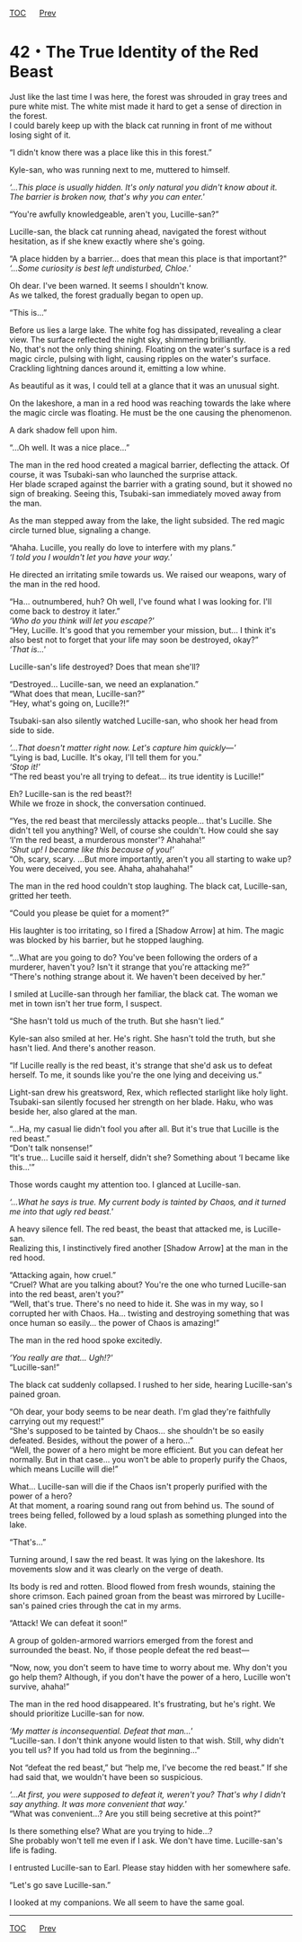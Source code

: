 [TOC](../readme.md)&nbsp;&nbsp;&nbsp;&nbsp;&nbsp;&nbsp;[Prev](Section0041.md)&nbsp;&nbsp;&nbsp;&nbsp;&nbsp;&nbsp;



# 42・The True Identity of the Red Beast

Just like the last time I was here, the forest was shrouded in gray
trees and pure white mist. The white mist made it hard to get a sense of
direction in the forest.  
I could barely keep up with the black cat running in front of me without
losing sight of it.  
  
“I didn't know there was a place like this in this forest.”  
  
Kyle-san, who was running next to me, muttered to himself.  
  
*‘…This place is usually hidden. It's only natural you didn't know about
it. The barrier is broken now, that's why you can enter.'*  
  
“You're awfully knowledgeable, aren't you, Lucille-san?”  
  
Lucille-san, the black cat running ahead, navigated the forest without
hesitation, as if she knew exactly where she's going.  
  
“A place hidden by a barrier… does that mean this place is that
important?"  
*‘…Some curiosity is best left undisturbed, Chloe.'*  
  
Oh dear. I've been warned. It seems I shouldn't know.  
As we talked, the forest gradually began to open up.  
  
“This is…”  
  
Before us lies a large lake. The white fog has dissipated, revealing a
clear view. The surface reflected the night sky, shimmering
brilliantly.  
No, that's not the only thing shining. Floating on the water's surface
is a red magic circle, pulsing with light, causing ripples on the
water's surface. Crackling lightning dances around it, emitting a low
whine.  
  
As beautiful as it was, I could tell at a glance that it was an unusual
sight.  
  
On the lakeshore, a man in a red hood was reaching towards the lake
where the magic circle was floating. He must be the one causing the
phenomenon.  
  
A dark shadow fell upon him.  
  
“…Oh well. It was a nice place…”  
  
The man in the red hood created a magical barrier, deflecting the
attack. Of course, it was Tsubaki-san who launched the surprise
attack.  
Her blade scraped against the barrier with a grating sound, but it
showed no sign of breaking. Seeing this, Tsubaki-san immediately moved
away from the man.  
  
As the man stepped away from the lake, the light subsided. The red magic
circle turned blue, signaling a change.  
  
“Ahaha. Lucille, you really do love to interfere with my plans.”  
*‘I told you I wouldn't let you have your way.'*  
  
He directed an irritating smile towards us. We raised our weapons, wary
of the man in the red hood.  
  
“Ha… outnumbered, huh? Oh well, I've found what I was looking for. I'll
come back to destroy it later.”  
*‘Who do you think will let you escape?'*  
“Hey, Lucille. It's good that you remember your mission, but… I think
it's also best not to forget that your life may soon be destroyed,
okay?”  
*‘That is…'*  
  
Lucille-san's life destroyed? Does that mean she'll?  
  
“Destroyed… Lucille-san, we need an explanation.”  
“What does that mean, Lucille-san?”  
“Hey, what's going on, Lucille?!”  
  
Tsubaki-san also silently watched Lucille-san, who shook her head from
side to side.  
  
*‘…That doesn't matter right now. Let's capture him quickly—'*  
“Lying is bad, Lucille. It's okay, I'll tell them for you.”  
*‘Stop it!'*  
“The red beast you're all trying to defeat… its true identity is
Lucille!”  
  
Eh? Lucille-san is the red beast?!  
While we froze in shock, the conversation continued.  
  
“Yes, the red beast that mercilessly attacks people… that's Lucille. She
didn't tell you anything? Well, of course she couldn't. How could she
say ‘I'm the red beast, a murderous monster'? Ahahaha!”  
*‘Shut up! I became like this because of you!'*  
“Oh, scary, scary. …But more importantly, aren't you all starting to
wake up? You were deceived, you see. Ahaha, ahahahaha!”  
  
The man in the red hood couldn't stop laughing. The black cat,
Lucille-san, gritted her teeth.  
  
“Could you please be quiet for a moment?”  
  
His laughter is too irritating, so I fired a \[Shadow Arrow\] at him.
The magic was blocked by his barrier, but he stopped laughing.  
  
“…What are you going to do? You've been following the orders of a
murderer, haven't you? Isn't it strange that you're attacking me?”  
“There's nothing strange about it. We haven't been deceived by her.”  
  
I smiled at Lucille-san through her familiar, the black cat. The woman
we met in town isn't her true form, I suspect.  
  
“She hasn't told us much of the truth. But she hasn't lied.”  
  
Kyle-san also smiled at her. He's right. She hasn't told the truth, but
she hasn't lied. And there's another reason.  
  
“If Lucille really is the red beast, it's strange that she'd ask us to
defeat herself. To me, it sounds like you're the one lying and deceiving
us.”  
  
Light-san drew his greatsword, Rex, which reflected starlight like holy
light.  
Tsubaki-san silently focused her strength on her blade. Haku, who was
beside her, also glared at the man.  
  
“…Ha, my casual lie didn't fool you after all. But it's true that
Lucille is the red beast.”  
“Don't talk nonsense!”  
“It's true… Lucille said it herself, didn't she? Something about ‘I
became like this…'”  
  
Those words caught my attention too. I glanced at Lucille-san.  
  
*‘…What he says is true. My current body is tainted by Chaos, and it
turned me into that ugly red beast.'*  
  
A heavy silence fell. The red beast, the beast that attacked me, is
Lucille-san.  
Realizing this, I instinctively fired another \[Shadow Arrow\] at the
man in the red hood.  
  
“Attacking again, how cruel.”  
“Cruel? What are you talking about? You're the one who turned
Lucille-san into the red beast, aren't you?”  
“Well, that's true. There's no need to hide it. She was in my way, so I
corrupted her with Chaos. Ha… twisting and destroying something that was
once human so easily… the power of Chaos is amazing!”  
  
The man in the red hood spoke excitedly.  
  
*‘You really are that… Ugh!?'*  
“Lucille-san!”  
  
The black cat suddenly collapsed. I rushed to her side, hearing
Lucille-san's pained groan.  
  
“Oh dear, your body seems to be near death. I'm glad they're faithfully
carrying out my request!”  
“She's supposed to be tainted by Chaos… she shouldn't be so easily
defeated. Besides, without the power of a hero…”  
“Well, the power of a hero might be more efficient. But you can defeat
her normally. But in that case… you won't be able to properly purify the
Chaos, which means Lucille will die!”  
  
What… Lucille-san will die if the Chaos isn't properly purified with the
power of a hero?  
At that moment, a roaring sound rang out from behind us. The sound of
trees being felled, followed by a loud splash as something plunged into
the lake.  
  
“That's…”  
  
Turning around, I saw the red beast. It was lying on the lakeshore. Its
movements slow and it was clearly on the verge of death.  
  
Its body is red and rotten. Blood flowed from fresh wounds, staining the
shore crimson. Each pained groan from the beast was mirrored by
Lucille-san's pained cries through the cat in my arms.  
  
“Attack! We can defeat it soon!”  
  
A group of golden-armored warriors emerged from the forest and
surrounded the beast. No, if those people defeat the red beast—  
  
“Now, now, you don't seem to have time to worry about me. Why don't you
go help them? Although, if you don't have the power of a hero, Lucille
won't survive, ahaha!”  
  
The man in the red hood disappeared. It's frustrating, but he's right.
We should prioritize Lucille-san for now.  
  
*‘My matter is inconsequential. Defeat that man…'*  
“Lucille-san. I don't think anyone would listen to that wish. Still, why
didn't you tell us? If you had told us from the beginning…”  
  
Not “defeat the red beast,” but “help me, I've become the red beast.” If
she had said that, we wouldn't have been so suspicious.  
  
*‘…At first, you were supposed to defeat it, weren't you? That's why I
didn't say anything. It was more convenient that way.'*  
“What was convenient…? Are you still being secretive at this point?”  
  
Is there something else? What are you trying to hide…?  
She probably won't tell me even if I ask. We don't have time.
Lucille-san's life is fading.  
  
I entrusted Lucille-san to Earl. Please stay hidden with her somewhere
safe.  
  
“Let's go save Lucille-san.”  
  
I looked at my companions. We all seem to have the same goal.  
  
  
  


---
[TOC](../readme.md)&nbsp;&nbsp;&nbsp;&nbsp;&nbsp;&nbsp;[Prev](Section0041.md)&nbsp;&nbsp;&nbsp;&nbsp;&nbsp;&nbsp;

